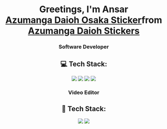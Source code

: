 <h1 align="center">Greetings, I'm Ansar
<div class="tenor-gif-embed" data-postid="18338375031522690586" data-share-method="host" data-aspect-ratio="0.901639" data-width="100%"><a href="https://tenor.com/view/azumanga-daioh-osaka-anime-dancce-anime-dance-gif-18338375031522690586">Azumanga Daioh Osaka Sticker</a>from <a href="https://tenor.com/search/azumanga+daioh-stickers">Azumanga Daioh Stickers</a></div> <script type="text/javascript" async src="https://tenor.com/embed.js"></script>
<h3 align="center">Software Developer</h3>

<h2 align="center">💻 Tech Stack:</h2>

<p align="center">
  <img src="https://img.shields.io/badge/html5-%23E34F26.svg?style=for-the-badge&logo=html5&logoColor=white"/>
  <img src="https://img.shields.io/badge/css3-%231572B6.svg?style=for-the-badge&logo=css3&logoColor=white"/>
  <img src="https://img.shields.io/badge/javascript-%23F7DF1E.svg?style=for-the-badge&logo=javascript&logoColor=black"/>
  <img src="https://img.shields.io/badge/postgres-%23316192.svg?style=for-the-badge&logo=postgresql&logoColor=white"/>
</p>

<h3 align="center">Video Editor</h3>

<h2 align="center">🎥 Tech Stack:</h2>

<p align="center">
  <img src="https://img.shields.io/badge/Adobe%20Premiere%20Pro-9999FF.svg?style=for-the-badge&logo=Adobe%20Premiere%20Pro&logoColor=white"/>
  <img src="https://img.shields.io/static/v1?style=for-the-badge&message=DaVinci+Resolve&color=233A51&logo=DaVinci+Resolve&logoColor=FFFFFF&label="/>
</p>
